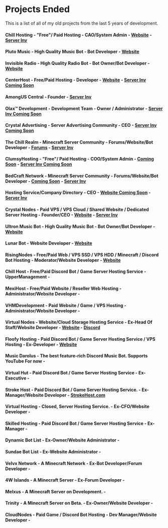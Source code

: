 # Projects Ended
This is a list of all of my old projects from the last 5 years of development.

#### Chill Hosting - "Free"/ Paid Hosting - CAO/System Admin - [Website](https://chillhosting.xyz) - [Server Inv](https://discord.gg/e9YZTVcBMP)
#### Pluto Music - High Quality Music Bot - Bot Developer - [Website](https://plutomusic.ml)
#### Invisible Radio - High Quality Radio Bot - Bot Owner/Bot Developer - [Website](https://invisibleradio.tk)
#### CenterHost - Free/Paid Hosting - Developer - [Website](https://CenterHost.xyz) - [Server Inv Coming Soon]()
#### AmongUS Central - Founder - [Server Inv](https://discord.gg/E4aNybFZbj)
#### Olax™ Development - Development Team - Owner / Administrator - [Server Inv Coming Soon]()
#### Crystal Advertising - Server Advertising Community - CEO - [Server Inv Coming Soon]()
#### The Chill Realm - Minecraft Server Community - Forums/Website/Bot Developer - [Forums](https://chillrealm.ml/) - [Server Inv](https://discord.gg/eHqq4zwfEw)
#### ClumsyHosting - "Free"/ Paid Hosting - COO/System Admin - [Coming Soon]() - [Server Inv Coming Soon]()
#### BedCraft Network - Minecraft Server Community - Forums/Website/Bot Developer - [Coming Soon]() - [Server Inv](https://discord.gg/r3aM693mc8)
#### Hosting Service/Company Directory - CEO - [Website Coming Soon]() - [Server Inv](https://discord.gg/z9duhbNjE7)
#### Crystal Nodes - Paid VPS / VPS Cloud /  Shared Website / Dedicated Server Hosting - Founder/CEO - [Website](https://crystal-nodes.xyz) - [Server Inv](https://discord.gg/U9vRCB7Ttn)
#### Ultron Music Bot - High Quality Music Bot - Bot Owner/Bot Developer - [Website](https://ultronmusicbot.tk)
#### Lunar Bot - Website Developer - [Website](https://lunar-bot.ml)
#### RisingNodes - Free/Paid Web / VPS SSD / VPS HDD / Minecraft / Discord Bot Hosting - Moderator/Website Developer - [Website](https://risingnodes.xyz)
#### Chill Host - Free/Paid Discord Bot / Game Server Hosting Service - UpperManagement -
#### MexiHost - Free/Paid Website / Reseller Web Hosting - Administrator/Website Developer -
#### VHMDevelopment - Paid Website / Game / VPS Hosting - Administrator/Website Developer - 
#### Virtual Nodes - Website/Cloud Storage Hosting Service - Ex-Head Of Staff/Website Developer - [Website](https://virtualnodes.ml) - [Discord](https://discord.virtualnodes.ml)
#### Floofy Hosting - Paid Discord Bot / Game Server Hosting Service / VPS Hosting - Ex-Developer - [Website](https://floofyhosting.com)
#### Music Darolus - The best feature-rich Discord Music Bot. Supports YouTube For now -
#### Virtual Hut - Paid Discord Bot / Game Server Hosting Service - Ex-Executive -
#### Stroke Host - Paid Discord Bot / Game Server Hosting Service. - Ex-Manager/Website Developer - [StrokeHost.com](https://strokehost.com)
#### Virtual Hosting - Closed, Server Hosting Service. - Ex-CFO/Website Developer -
#### Skilled Hosting - Paid Discord Bot / Game Server Hosting Service - Ex-Manager -
#### Dynamic Bot List - Ex-Owner/Website Administrator -
#### Sundae Bot List - Ex-Website Administrator -
#### Velvx Network - A Minecraft Network - Ex-Bot Developer/Forum Developer -
#### 4W Islands - A Minecraft Server - Ex-Forum Developer - 
#### Melxus - A Minecraft Server on Development. -
#### Trinity - A Minecraft Server on Beta. - Ex-Owner/Website Developer -
#### CloudNodes - Paid Game / Discord Bot Hosting - Dev Manager/Website Developer -
